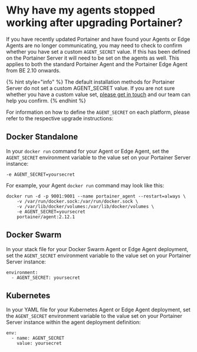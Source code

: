 # Why have my agents stopped working after upgrading Portainer?

If you have recently updated Portainer and have found your Agents or Edge Agents are no longer communicating, you may need to check to confirm whether you have set a custom `AGENT_SECRET` value. If this has been defined on the Portainer Server it will need to be set on the agents as well. This applies to both the standard Portainer Agent and the Portainer Edge Agent from BE 2.10 onwards.

{% hint style="info" %}
The default installation methods for Portainer Server do not set a custom AGENT\_SECRET value. If you are not sure whether you have a custom value set, [please get in touch](https://www.portainer.io/portainer-business-support) and our team can help you confirm.
{% endhint %}

For information on how to define the `AGENT_SECRET` on each platform, please refer to the respective upgrade instructions:

## Docker Standalone

In your `docker run` command for your Agent or Edge Agent, set the `AGENT_SECRET` environment variable to the value set on your Portainer Server instance:

```
-e AGENT_SECRET=yoursecret
```

For example, your Agent `docker run` command may look like this:

```
docker run -d -p 9001:9001 --name portainer_agent --restart=always \
    -v /var/run/docker.sock:/var/run/docker.sock \
    -v /var/lib/docker/volumes:/var/lib/docker/volumes \
    -e AGENT_SECRET=yoursecret
    portainer/agent:2.12.1
```

## Docker Swarm

In your stack file for your Docker Swarm Agent or Edge Agent deployment, set the `AGENT_SECRET` environment variable to the value set on your Portainer Server instance:

```
environment:
  - AGENT_SECRET: yoursecret
```



## Kubernetes

In your YAML file for your Kubernetes Agent or Edge Agent deployment, set the `AGENT_SECRET` environment variable to the value set on your Portainer Server instance within the agent deployment definition:

```
env:
  - name: AGENT_SECRET
    value: yoursecret
```
